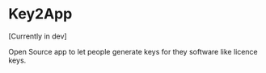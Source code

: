 # Key2App

[Currently in dev]

Open Source app to let people generate keys for they software like licence keys.
